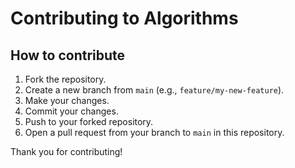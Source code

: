 # Contributing to Algorithms

## How to contribute

1. Fork the repository.
2. Create a new branch from `main` (e.g., `feature/my-new-feature`).
3. Make your changes.
4. Commit your changes.
5. Push to your forked repository.
6. Open a pull request from your branch to `main` in this repository.

Thank you for contributing!
